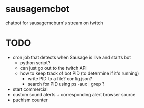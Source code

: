 # sausagemcbot
chatbot for sausagemcburn's stream on twitch

TODO
====
  - cron job that detects when Sausage is live and starts bot
    - python script?
    - can just go out to the twitch API 
    - how to keep track of bot PID (to determine if it's running)
      - write PID to a file? config.json? 
      - search for PID using ps -aux | grep ?
  - start commercial
  - custom sound alerts + corresponding alert browser source
  - puchism counter
